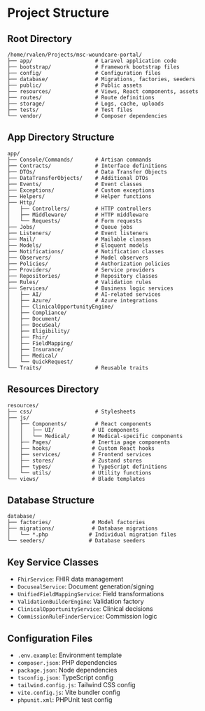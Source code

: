 # Project Structure

## Root Directory
```
/home/rvalen/Projects/msc-woundcare-portal/
├── app/                    # Laravel application code
├── bootstrap/              # Framework bootstrap files
├── config/                 # Configuration files
├── database/               # Migrations, factories, seeders
├── public/                 # Public assets
├── resources/              # Views, React components, assets
├── routes/                 # Route definitions
├── storage/                # Logs, cache, uploads
├── tests/                  # Test files
└── vendor/                 # Composer dependencies
```

## App Directory Structure
```
app/
├── Console/Commands/       # Artisan commands
├── Contracts/              # Interface definitions
├── DTOs/                   # Data Transfer Objects
├── DataTransferObjects/    # Additional DTOs
├── Events/                 # Event classes
├── Exceptions/             # Custom exceptions
├── Helpers/                # Helper functions
├── Http/
│   ├── Controllers/        # HTTP controllers
│   ├── Middleware/         # HTTP middleware
│   └── Requests/           # Form requests
├── Jobs/                   # Queue jobs
├── Listeners/              # Event listeners
├── Mail/                   # Mailable classes
├── Models/                 # Eloquent models
├── Notifications/          # Notification classes
├── Observers/              # Model observers
├── Policies/               # Authorization policies
├── Providers/              # Service providers
├── Repositories/           # Repository classes
├── Rules/                  # Validation rules
├── Services/               # Business logic services
│   ├── AI/                 # AI-related services
│   ├── Azure/              # Azure integrations
│   ├── ClinicalOpportunityEngine/
│   ├── Compliance/
│   ├── Document/
│   ├── DocuSeal/
│   ├── Eligibility/
│   ├── Fhir/
│   ├── FieldMapping/
│   ├── Insurance/
│   ├── Medical/
│   └── QuickRequest/
└── Traits/                 # Reusable traits
```

## Resources Directory
```
resources/
├── css/                    # Stylesheets
├── js/
│   ├── Components/         # React components
│   │   ├── UI/            # UI components
│   │   └── Medical/       # Medical-specific components
│   ├── Pages/             # Inertia page components
│   ├── hooks/             # Custom React hooks
│   ├── services/          # Frontend services
│   ├── stores/            # Zustand stores
│   ├── types/             # TypeScript definitions
│   └── utils/             # Utility functions
└── views/                 # Blade templates
```

## Database Structure
```
database/
├── factories/             # Model factories
├── migrations/            # Database migrations
│   └── *.php             # Individual migration files
└── seeders/              # Database seeders
```

## Key Service Classes
- `FhirService`: FHIR data management
- `DocusealService`: Document generation/signing
- `UnifiedFieldMappingService`: Field transformations
- `ValidationBuilderEngine`: Validation factory
- `ClinicalOpportunityService`: Clinical decisions
- `CommissionRuleFinderService`: Commission logic

## Configuration Files
- `.env.example`: Environment template
- `composer.json`: PHP dependencies
- `package.json`: Node dependencies
- `tsconfig.json`: TypeScript config
- `tailwind.config.js`: Tailwind CSS config
- `vite.config.js`: Vite bundler config
- `phpunit.xml`: PHPUnit test config